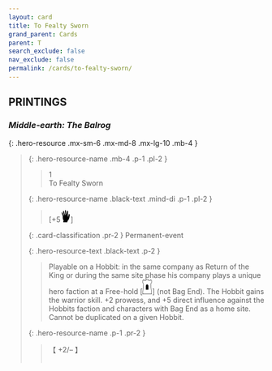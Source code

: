 ```yaml
---
layout: card
title: To Fealty Sworn
grand_parent: Cards
parent: T
search_exclude: false
nav_exclude: false
permalink: /cards/to-fealty-sworn/
---
```


## PRINTINGS


### _Middle-earth: The Balrog_

{: .hero-resource .mx-sm-6 .mx-md-8 .mx-lg-10 .mb-4 }
> {: .hero-resource-name .mb-4 .p-1 .pl-2 }
> > <div class="card-mp">1</div>
> > <div class="card-name">To Fealty Sworn</div>
>
> {: .hero-resource-name .black-text .mind-di .p-1 .pl-2 }
> > [+5![](/assets/images/di.svg)]
>
> {: .card-classification .pr-2 }
> Permanent-event
>
> {: .hero-resource-text .black-text .p-2 }
> > Playable on a Hobbit: in the same company as Return of the King or during the same site phase his company plays a unique hero faction at a Free-hold \[![](/assets/images/free-hold.svg)] (not Bag End). The Hobbit gains the warrior skill. +2 prowess, and +5 direct influence against the Hobbits faction and characters with Bag End as a home site. Cannot be duplicated on a given Hobbit.  
> 
> {: .hero-resource-name .p-1 .pr-2 }
> > <div class="card-shield">【 +2/&ndash; 】</div>
> > <div class="card-corruption">&nbsp;</div>
